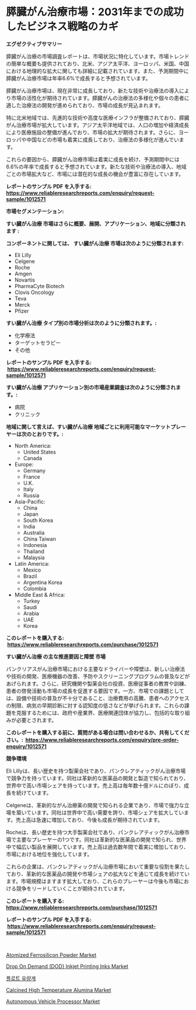 <p><h1>膵臓がん治療市場：2031年までの成功したビジネス戦略のカギ</h1></p><p><strong>エグゼクティブサマリー</strong></p>
<p><p>膵臓がん治療の市場調査レポートは、市場状況に特化しています。市場トレンドの簡単な概要も提供されており、北米、アジア太平洋、ヨーロッパ、米国、中国における地理的な拡大に関しても詳細に記載されています。また、予測期間中に膵臓がん治療市場は年率6.6%で成長すると予想されています。</p><p>膵臓がん治療市場は、現在非常に成長しており、新たな技術や治療法の導入により市場の活性化が期待されています。膵臓がんの治療法の多様化や個々の患者に適した治療法の開発が進められており、市場の成長が見込まれます。</p><p>特に北米地域では、先進的な技術や高度な医療インフラが整備されており、膵臓がん治療市場が拡大しています。アジア太平洋地域では、人口の増加や経済成長により医療施設の整備が進んでおり、市場の拡大が期待されます。さらに、ヨーロッパや中国などの市場も着実に成長しており、治療法の多様化が進んでいます。</p><p>これらの要因から、膵臓がん治療市場は着実に成長を続け、予測期間中には6.6%の年率で成長すると予想されています。新たな技術や治療法の導入、地域ごとの市場拡大など、市場には潜在的な成長の機会が豊富に存在しています。</p></p>
<p><strong>レポートのサンプル PDF を入手する: <a href="https://www.reliableresearchreports.com/enquiry/request-sample/1012571">https://www.reliableresearchreports.com/enquiry/request-sample/1012571</a></strong></p>
<p><strong>市場セグメンテーション:</strong></p>
<p><strong> すい臓がん治療 市場はさらに概要、展開、アプリケーション、地域に分類されます :</strong></p>
<p><strong>コンポーネントに関しては、 すい臓がん治療 市場は次のように分類されます: &nbsp;</strong></p>
<p><ul><li>Eli Lilly</li><li>Celgene</li><li>Roche</li><li>Amgen</li><li>Novartis</li><li>PharmaCyte Biotech</li><li>Clovis Oncology</li><li>Teva</li><li>Merck</li><li>Pfizer</li></ul></p>
<p><strong> すい臓がん治療 タイプ別の市場分析は次のように分類されます。:</strong></p>
<p><ul><li>化学療法</li><li>ターゲットセラピー</li><li>その他</li></ul></p>
<p><strong>レポートのサンプル PDF を入手する: &nbsp;<a href="https://www.reliableresearchreports.com/enquiry/request-sample/1012571">https://www.reliableresearchreports.com/enquiry/request-sample/1012571</a></strong></p>
<p><strong> すい臓がん治療 アプリケーション別の市場産業調査は次のように分類されます。:</strong></p>
<p><ul><li>病院</li><li>クリニック</li></ul></p>
<p><strong>地域に関して言えば、すい臓がん治療 地域ごとに利用可能なマーケットプレーヤーは次のとおりです。:</strong></p>
<p><ul>
    <li>
        North America:
        <ul>
            <li>United States</li>
            <li>Canada</li>
        </ul>
    </li>
    <li>
        Europe:
        <ul>
            <li>Germany</li>
            <li>France</li>
            <li>U.K.</li>
            <li>Italy</li>
            <li>Russia</li>
        </ul>
    </li>
    <li>
        Asia-Pacific:
        <ul>
            <li>China</li>
            <li>Japan</li>
            <li>South Korea</li>
            <li>India</li>
            <li>Australia</li>
            <li>China Taiwan</li>
            <li>Indonesia</li>
            <li>Thailand</li>
            <li>Malaysia</li>
        </ul>
    </li>
    <li>
        Latin America:
        <ul>
            <li>Mexico</li>
            <li>Brazil</li>
            <li>Argentina Korea</li>
            <li>Colombia</li>
        </ul>
    </li>
    <li>
        Middle East & Africa:
        <ul>
            <li>Turkey</li>
            <li>Saudi</li>
            <li>Arabia</li>
            <li>UAE</li>
            <li>Korea</li>
        </ul>
    </li>
    </ul></p>
<p><strong>このレポートを購入する: &nbsp;<a href="https://www.reliableresearchreports.com/purchase/1012571">https://www.reliableresearchreports.com/purchase/1012571</a></strong></p>
<p><strong>すい臓がん治療 の主な推進要因と障壁 市場</strong></p>
<p><p>パンクリアスがん治療市場における主要なドライバーや障壁は、新しい治療法や技術の開発、医療機器の改善、予防やスクリーニングプログラムの普及などがあげられます。さらに、研究機関や製薬会社の投資、医療従事者の教育や訓練、患者の啓発活動も市場の成長を促進する要因です。一方、市場での課題としては、設備や技術の普及が不十分であること、治療費用の高騰、患者へのアクセスの制限、病気の早期診断に対する認知度の低さなどが挙げられます。これらの課題を克服するためには、政府や産業界、医療関連団体が協力し、包括的な取り組みが必要とされます。</p></p>
<p><strong>このレポートを購入する前に、質問がある場合は問い合わせるか、共有してください。:&nbsp; <a href="https://www.reliableresearchreports.com/enquiry/pre-order-enquiry/1012571">https://www.reliableresearchreports.com/enquiry/pre-order-enquiry/1012571</a></strong></p>
<p><strong>競争環境</strong></p>
<p><p>Eli Lillyは、長い歴史を持つ製薬会社であり、パンクレアティックがん治療市場で競争力を持っています。同社は革新的な医薬品の開発と製造で知られており、世界中で高い市場シェアを持っています。売上高は毎年数十億ドルにのぼり、成長を続けています。</p><p>Celgeneは、革新的ながん治療薬の開発で知られる企業であり、市場で強力な立場を築いています。同社は世界中で高い需要を誇り、市場シェアを拡大しています。売上高は急速に増加しており、今後も成長が期待されています。</p><p>Rocheは、長い歴史を持つ大手製薬会社であり、パンクレアティックがん治療市場で主要なプレーヤーの1つです。同社は革新的な医薬品の開発で知られ、世界中で幅広い製品を展開しています。売上高は過去数年間で着実に増加しており、市場における地位を強化しています。</p><p>これらの企業は、パンクレアティックがん治療市場において重要な役割を果たしており、革新的な医薬品の開発や市場シェアの拡大などを通じて成長を続けています。市場規模はますます拡大しており、これらのプレーヤーは今後も市場における競争をリードしていくことが期待されています。</p></p>
<p><strong>このレポートを購入する: &nbsp; <a href="https://www.reliableresearchreports.com/purchase/1012571">https://www.reliableresearchreports.com/purchase/1012571</a></strong></p>
<p><strong>レポートのサンプル PDF を入手する: &nbsp;<a href="https://www.reliableresearchreports.com/enquiry/request-sample/1012571">https://www.reliableresearchreports.com/enquiry/request-sample/1012571</a></strong><strong></strong></p>
<p>&nbsp;</p>
<p><p><a href="https://github.com/gdfhhhj/Market-Research-Report-List-3/blob/main/atomized-ferrosilicon-powder-market.md">Atomized Ferrosilicon Powder Market</a></p><p><a href="https://issuu.com/reportprime-2/docs/drop-on-demand-dod-inkjet-printing-inks-market-siz">Drop On Demand (DOD) Inkjet Printing Inks Market</a></p><p><a href="https://github.com/vs2869dizt0/Market-Research-Report-List-1/blob/main/67279351189.md">플로트 유량계</a></p><p><a href="https://github.com/julyju69/Market-Research-Report-List-2/blob/main/calcined-high-temperature-alumina-market.md">Calcined High Temperature Alumina Market</a></p><p><a href="https://spotless-saver-8fd.notion.site/Autonomous-Vehicle-Processor-Market-Provides-a-Comprehensive-Analysis-Including-a-Macro-Overview-of--7ee7eae788584740b390cbcecb1879bf">Autonomous Vehicle Processor Market</a></p></p>